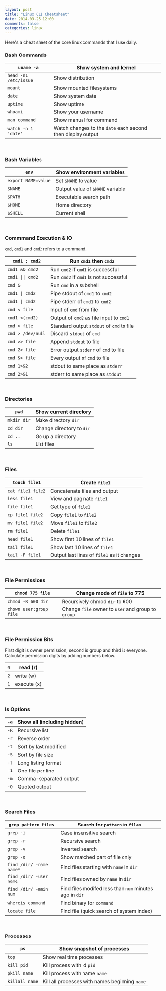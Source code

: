 ```yaml
---
layout: post
title: "Linux CLI Cheatsheet"
date: 2014-03-25 12:00
comments: false
categories: linux
---
```


Here's a cheat sheet of the core linux commands that I use daily.

###  Bash Commands

| `uname -a` | Show system and kernel |
| --- | --- |
| `head -n1 /etc/issue` | Show distri­bution |
| `mount` | Show mounted filesy­stems |
| `date` | Show system date |
| `uptime` | Show uptime |
| `whoami` | Show your username |
| `man command` | Show manual for command |
| `watch -n 1 'date'` | Watch changes to the `date` each second then display output |

&nbsp;

###  Bash Variables

| `env` | Show enviro­nment variables |
| --- | --- |
| `export NAME=value` | Set `$NAME` to value |
| `$NAME` | Output value of `$NAME` variable |
| `$PATH` | Executable search path |
| `$HOME` | Home directory |
| `$SHELL` | Current shell |

&nbsp;

### Commmand Execution & IO

`cmd`, `cmd1` and `cmd2` refers to a command.

| `cmd1 ; cmd2` | Run `cmd1` then `cmd2` |
| --- | --- |
| `cmd1 && cmd2` | Run `cmd2` if `cmd1` is successful |
| `cmd1 \|\| cmd2` | Run `cmd2` if `cmd1` is not successful |
| `cmd &` | Run `cmd` in a subshell |
| `cmd1 \| cmd2` | Pipe stdout of `cmd1` to `cmd2` |
| `cmd1 \| cmd2` | Pipe stderr of `cmd1` to `cmd2` |
| `cmd < file` | Input of `cmd` from file |
| `cmd1 <(cmd2)` | Output of `cmd2` as file input to `cmd1` |
| `cmd > file` | Standard output `stdout` of `cmd` to file |
| `cmd > /dev/null` | Discard `stdout` of `cmd` |
| `cmd >> file` | Append `stdout` to file |
| `cmd 2> file` | Error output `stderr` of `cmd` to file |
| `cmd &> file` | Every output of `cmd` to file |
| `cmd 1>&2` | stdout to same place as `stderr` |
| `cmd 2>&1` | stderr to same place as `stdout` |

&nbsp;

### Directories

| `pwd` | Show current directory |
| --- | --- |
| `mkdir dir` | Make directory `dir` |
| `cd dir` | Change directory to `dir` |
| `cd ..` | Go up a directory |
| `ls` | List files |

&nbsp;

### Files

| `touch file1` | Create `file1` |
| --- | --- |
| `cat file1 file2` | Concat­enate files and output |
| `less file1` | View and paginate `file1` |
| `file file1` | Get type of `file1` |
| `cp file1 file2` | Copy `file1` to `file2` |
| `mv file1 file2` | Move `file1` to `file2` |
| `rm file1` | Delete `file1` |
| `head file1` | Show first 10 lines of `file1` |
| `tail file1` | Show last 10 lines of `file1` |
| `tail -F file1` | Output last lines of `file1` as it changes |

&nbsp;

### File Permis­sions

| `chmod 775 file` | Change mode of `file` to 775 |
| --- | --- |
| `chmod -R 600 dir` | Recurs­ively chmod `dir` to 600 |
| `chown user:group file` | Change `file` owner to `user` and group to `group` |

&nbsp;

### File Permission Bits

First digit is owner permis­sion, second is group and third is everyone.
Calculate permission digits by adding numbers below.

| `4` | read \(r) |
| --- | --- |
| `2` | write (w) |
| `1` | execute (x) |

&nbsp;

### ls Options

| `-a` | Show all (including hidden) |
| --- | --- |
| `-R` | Recursive list |
| `-r` | Reverse order |
| `-t` | Sort by last modified |
| `-S` | Sort by file size |
| `-l` | Long listing format |
| `-1` | One file per line |
| `-m` | Comma-­sep­arated output |
| `-Q` | Quoted output |

&nbsp;

### Search Files

| `grep pattern files` | Search for `pattern` in `files` |
| --- | --- |
| `grep -i` | Case insens­itive search |
| `grep -r` | Recursive search |
| `grep -v` | Inverted search |
| `grep -o` | Show matched part of file only |
| `find /dir/ -name name*` | Find files starting with `name` in `dir` |
| `find /dir/ -user name` | Find files owned by `name` in `dir` |
| `find /dir/ -mmin num` | Find files modifed less than `num` minutes ago in `dir` |
| `whereis command` | Find binary for `command` |
| `locate file` | Find file (quick search of system index) |

&nbsp;

### Processes

| `ps` | Show snapshot of processes |
| --- | --- |
| `top` | Show real time processes |
| `kill pid` | Kill process with id `pid` |
| `pkill name` | Kill process with name `name` |
| `killall name` | Kill all processes with names beginning `name` |

&nbsp;
